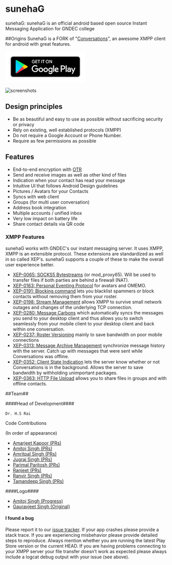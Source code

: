 # sunehaG

sunehaG: sunehaG is an official android based open source Instant Messaging Application for GNDEC college

##Origins
SunehaG is a FORK of "[Conversations](https://github.com/siacs/Conversations)", an awesome XMPP client for android with great features.

[![Google Play](/google-play-badge.png)](https://play.google.com/store/apps/details?id=in.gndec.sunehag)

![screenshots](https://raw.githubusercontent.com/siacs/Conversations/master/screenshots.png)

## Design principles

* Be as beautiful and easy to use as possible without sacrificing security or
  privacy
* Rely on existing, well established protocols (XMPP)
* Do not require a Google Account or Phone Number.
* Require as few permissions as possible

## Features

* End-to-end encryption with [OTR](https://otr.cypherpunks.ca/)
* Send and receive images as well as other kind of files
* Indication when your contact has read your message
* Intuitive UI that follows Android Design guidelines
* Pictures / Avatars for your Contacts
* Syncs with web client
* Groups (for multi user conversation)
* Address book integration
* Multiple accounts / unified inbox
* Very low impact on battery life
* Share contact details via QR code


### XMPP Features

sunehaG works with GNDEC's our instant messaging server. It uses XMPP, XMPP is an
extensible protocol. These extensions are standardized as well in so called
XEP's. sunehaG supports a couple of these to make the overall user
experience better.
* [XEP-0065: SOCKS5 Bytestreams](http://xmpp.org/extensions/xep-0065.html) (or mod_proxy65). Will be used to transfer
  files if both parties are behind a firewall (NAT).
* [XEP-0163: Personal Eventing Protocol](http://xmpp.org/extensions/xep-0163.html) for avatars and OMEMO.
* [XEP-0191: Blocking command](http://xmpp.org/extensions/xep-0191.html) lets you blacklist spammers or block contacts
  without removing them from your roster.
* [XEP-0198: Stream Management](http://xmpp.org/extensions/xep-0198.html) allows XMPP to survive small network outages and
  changes of the underlying TCP connection.
* [XEP-0280: Message Carbons](http://xmpp.org/extensions/xep-0280.html) which automatically syncs the messages you send to
  your desktop client and thus allows you to switch seamlessly from your mobile
  client to your desktop client and back within one conversation.
* [XEP-0237: Roster Versioning](http://xmpp.org/extensions/xep-0237.html) mainly to save bandwidth on poor mobile connections
* [XEP-0313: Message Archive Management](http://xmpp.org/extensions/xep-0313.html) synchronize message history with the
  server. Catch up with messages that were sent while Conversations was
  offline.
* [XEP-0352: Client State Indication](http://xmpp.org/extensions/xep-0352.html) lets the server know whether or not
  Conversations is in the background. Allows the server to save bandwidth by
  withholding unimportant packages.
* [XEP-0363: HTTP File Upload](http://xmpp.org/extensions/xep-0363.html) allows you to share files in groups
  and with offline contacts.

##Team##

####Head of Development####

    Dr. H.S Rai

Code Contributions

(In order of appearance)

   * [Amarjeet Kapoor (PRs)](https://github.com/amarjeetkapoor1)
   * [Amitoj Singh (PRs)](https://github.com/amitojsingh)
   * [Amritpal Singh (PRs)](https://github.com/amrit3701)
   * [Jugraj Singh (PRs)](https://github.com/jugrajsingh)
   * [Parimal Paritosh (PRs)](https://github.com/ParimalParitosh)
   * [Ranjeet (PRs)](https://github.com/Ranjeet123Kumar/)
   * [Ranvir Singh (PRs)](https://github.com/singh1114)
   * [Tamandeep Singh (PRs)](https://github.com/TamandeepSingh)

####Logo####

   * [Amitoj Singh (Progress)](https://github.com/amitojsingh)
   * [Gauravjeet Singh (Original)](https://github.com/GauravjeetSingh)

#### I found a bug

Please report it to our [issue tracker][issues]. If your app crashes please
provide a stack trace. If you are experiencing misbehavior please provide
detailed steps to reproduce. Always mention whether you are running the latest
Play Store version or the current HEAD. If you are having problems connecting to
your XMPP server your file transfer doesn’t work as expected please always
include a logcat debug output with your issue (see above).

[issues]: https://ISSUE_URL

